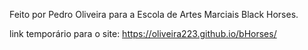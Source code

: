 Feito por Pedro Oliveira para a Escola de Artes Marciais Black Horses.

link temporário para o site: https://oliveira223.github.io/bHorses/ 
